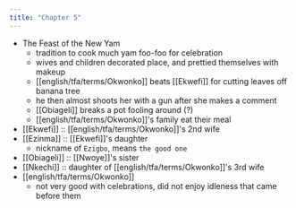 ```yaml
---
title: "Chapter 5"
---
```

- The Feast of the New Yam
	- tradition to cook much yam foo-foo for celebration
	- wives and children decorated place, and prettied themselves with makeup
	- [[english/tfa/terms/Okwonko]] beats [[Ekwefi]] for cutting leaves off banana tree
	- he then almost shoots her with a gun after she makes a comment
	- [[Obiageli]] breaks a pot fooling around (?)
	- [[english/tfa/terms/Okwonko]]'s family eat their meal
- [[Ekwefi]] :: [[english/tfa/terms/Okwonko]]'s 2nd wife
- [[Ezinma]] :: [[Ekwefi]]'s daughter
	- nickname of `Ezigbo`, means `the good one`
- [[Obiageli]] :: [[Nwoye]]'s sister
- [[Nkechi]] :: daughter of [[english/tfa/terms/Okwonko]]'s 3rd wife
- [[english/tfa/terms/Okwonko]]
	- not very good with celebrations, did not enjoy idleness that came before them